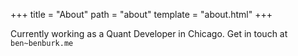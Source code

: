 +++
title = "About"
path = "about"
template = "about.html"
+++

Currently working as a Quant Developer in Chicago. Get in touch at `ben~benburk.me`
